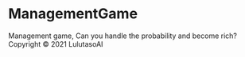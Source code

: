# ManagementGame
Management game, Can you handle the probability and become rich?
Copyright © 2021 LulutasoAI
